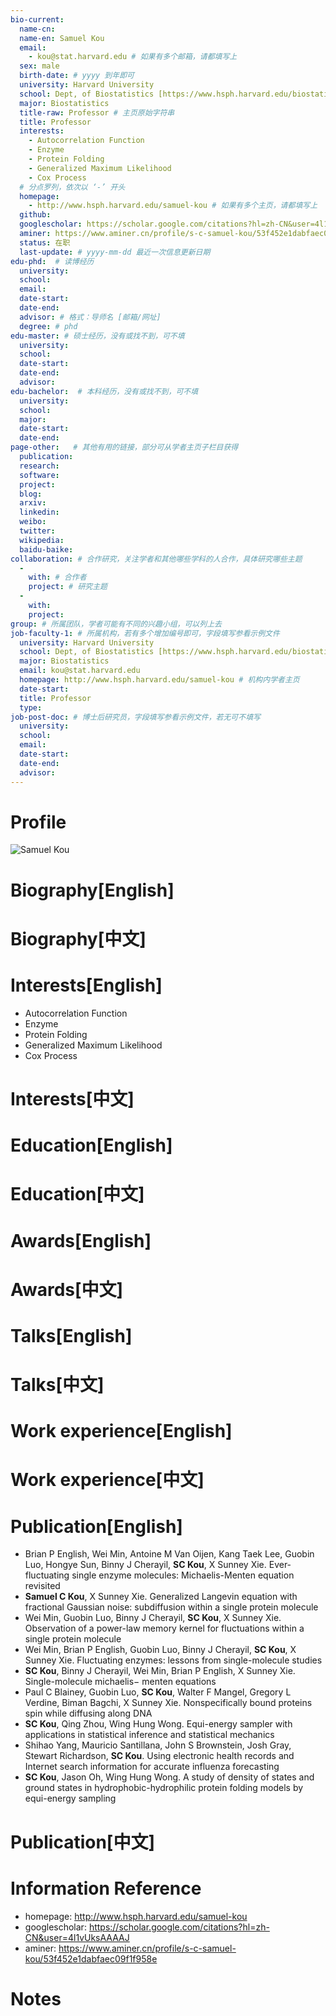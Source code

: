 ```yaml
---
bio-current:
  name-cn: 
  name-en: Samuel Kou
  email: 
    - kou@stat.harvard.edu # 如果有多个邮箱，请都填写上
  sex: male
  birth-date: # yyyy 到年即可
  university: Harvard University 
  school: Dept, of Biostatistics [https://www.hsph.harvard.edu/biostatistics] # 格式：学院名称[学院官网链接]
  major: Biostatistics
  title-raw: Professor # 主页原始字符串
  title: Professor
  interests: 
    - Autocorrelation Function
    - Enzyme
    - Protein Folding
    - Generalized Maximum Likelihood
    - Cox Process
  # 分点罗列，依次以 ‘-’ 开头
  homepage: 
    - http://www.hsph.harvard.edu/samuel-kou # 如果有多个主页，请都填写上
  github: 
  googlescholar: https://scholar.google.com/citations?hl=zh-CN&user=4l1vUksAAAAJ 
  aminer: https://www.aminer.cn/profile/s-c-samuel-kou/53f452e1dabfaec09f1f958e # 从这里查找 https://www.aminer.org/search/person
  status: 在职
  last-update: # yyyy-mm-dd 最近一次信息更新日期
edu-phd:  # 读博经历
  university: 
  school: 
  email: 
  date-start: 
  date-end: 
  advisor: # 格式：导师名 [邮箱/网址]
  degree: # phd
edu-master: # 硕士经历，没有或找不到，可不填
  university: 
  school: 
  date-start: 
  date-end: 
  advisor:
edu-bachelor:  # 本科经历，没有或找不到，可不填
  university: 
  school: 
  major: 
  date-start: 
  date-end: 
page-other:   # 其他有用的链接，部分可从学者主页子栏目获得
  publication: 
  research: 
  software: 
  project: 
  blog: 
  arxiv: 
  linkedin: 
  weibo:
  twitter:
  wikipedia:
  baidu-baike:
collaboration: # 合作研究，关注学者和其他哪些学科的人合作，具体研究哪些主题
  - 
    with: # 合作者
    project: # 研究主题
  - 
    with: 
    project: 
group: # 所属团队，学者可能有不同的兴趣小组，可以列上去
job-faculty-1: # 所属机构，若有多个增加编号即可，字段填写参看示例文件
  university: Harvard University 
  school: Dept, of Biostatistics [https://www.hsph.harvard.edu/biostatistics] # 格式：学院名称[学院官网链接]
  major: Biostatistics
  email: kou@stat.harvard.edu
  homepage: http://www.hsph.harvard.edu/samuel-kou # 机构内学者主页
  date-start: 
  title: Professor
  type: 
job-post-doc: # 博士后研究员，字段填写参看示例文件，若无可不填写
  university: 
  school: 
  email: 
  date-start: 
  date-end: 
  advisor: 
---
```


# Profile

![Samuel Kou](//avatarcdn.aminer.cn/upload/avatar/1980/1511/1514/53f452e1dabfaec09f1f958e_0.jpg!240?ran=0.6859123398314374)

# Biography[English]

# Biography[中文]

# Interests[English]

* Autocorrelation Function
* Enzyme
* Protein Folding
* Generalized Maximum Likelihood
* Cox Process

# Interests[中文]

# Education[English]

# Education[中文]

# Awards[English]

# Awards[中文]

# Talks[English]

# Talks[中文]

# Work experience[English]

# Work experience[中文]

# Publication[English]

- Brian P English, Wei Min, Antoine M Van Oijen, Kang Taek Lee, Guobin Luo, Hongye Sun, Binny J Cherayil, **SC Kou**, X Sunney Xie. Ever-fluctuating single enzyme molecules: Michaelis-Menten equation revisited
- **Samuel C Kou**, X Sunney Xie. Generalized Langevin equation with fractional Gaussian noise: subdiffusion within a single protein molecule
- Wei Min, Guobin Luo, Binny J Cherayil, **SC Kou**, X Sunney Xie. Observation of a power-law memory kernel for fluctuations within a single protein molecule
- Wei Min, Brian P English, Guobin Luo, Binny J Cherayil, **SC Kou**, X Sunney Xie. Fluctuating enzymes: lessons from single-molecule studies
- **SC Kou**, Binny J Cherayil, Wei Min, Brian P English, X Sunney Xie. Single-molecule michaelis− menten equations
- Paul C Blainey, Guobin Luo, **SC Kou**, Walter F Mangel, Gregory L Verdine, Biman Bagchi, X Sunney Xie. Nonspecifically bound proteins spin while diffusing along DNA
- **SC Kou**, Qing Zhou, Wing Hung Wong. Equi-energy sampler with applications in statistical inference and statistical mechanics
- Shihao Yang, Mauricio Santillana, John S Brownstein, Josh Gray, Stewart Richardson, **SC Kou**. Using electronic health records and Internet search information for accurate influenza forecasting
- **SC Kou**, Jason Oh, Wing Hung Wong. A study of density of states and ground states in hydrophobic-hydrophilic protein folding models by equi-energy sampling

# Publication[中文]

# Information Reference

-  homepage: http://www.hsph.harvard.edu/samuel-kou
-  googlescholar: https://scholar.google.com/citations?hl=zh-CN&user=4l1vUksAAAAJ
-  aminer: https://www.aminer.cn/profile/s-c-samuel-kou/53f452e1dabfaec09f1f958e

# Notes